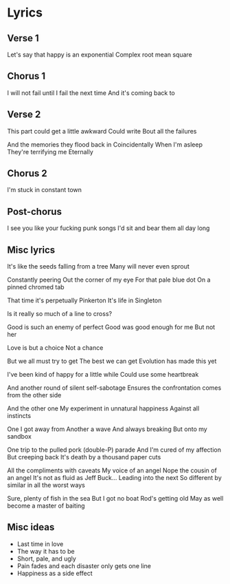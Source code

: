 # Lyrics

## Verse 1

Let's say that happy is an exponential
Complex root mean square


## Chorus 1

I will not fail until I fail the next time
And it's coming back to


## Verse 2

This part could get a little awkward
Could write
Bout all the failures

And the memories they flood back in
Coincidentally
When I'm asleep
They're terrifying me
Eternally


## Chorus 2

I'm stuck in constant town


## Post-chorus

I see you like your fucking punk songs
I'd sit and bear them all day long


## Misc lyrics

It's like the seeds falling from a tree
Many will never even sprout

Constantly peering
Out the corner of my eye
For that pale blue dot
On a pinned chromed tab

That time it's perpetually Pinkerton
It's life in Singleton

Is it really so much of a line to cross?

Good is such an enemy of perfect
Good was good enough for me
But not her

Love is but a choice
Not a chance

But we all must try to get
The best we can get
Evolution has made this yet

I've been kind of happy for a little while
Could use some heartbreak

And another round of silent self-sabotage
Ensures the confrontation comes from the other side

And the other one
My experiment in unnatural happiness
Against all instincts

One I got away from
Another a wave
And always breaking
But onto my sandbox

One trip to the pulled pork (double-P) parade
And I'm cured of my affection
But creeping back
It's death by a thousand paper cuts

All the compliments with caveats
My voice of an angel
Nope the cousin of an angel
It's not as fluid as Jeff Buck...
Leading into the next
So different by similar in all the worst ways

Sure, plenty of fish in the sea
But I got no boat
Rod's getting old
May as well become a master of baiting


## Misc ideas

* Last time in love
* The way it has to be
* Short, pale, and ugly
* Pain fades and each disaster only gets one line
* Happiness as a side effect
